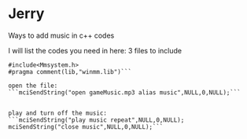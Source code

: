 # Jerry
Ways to add music in c++ codes

I will list the codes you need in here:
3 files to include
```#include<windows.h>
#include<Mmsystem.h>
#pragma comment(lib,"winmm.lib")```

open the file:
```mciSendString("open gameMusic.mp3 alias music",NULL,0,NULL);```


play and turn off the music:
```mciSendString("play music repeat",NULL,0,NULL);
mciSendString("close music",NULL,0,NULL);```
